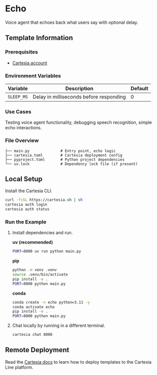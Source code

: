 # Echo

Voice agent that echoes back what users say with optional delay.

## Template Information

### Prerequisites

- [Cartesia account](https://play.cartesia.ai)

### Environment Variables

| Variable | Description | Default |
|----------|-------------|---------|
| `SLEEP_MS` | Delay in milliseconds before responding | 0 |

### Use Cases

Testing voice agent functionality, debugging speech recognition, simple echo interactions.

### File Overview

```
├── main.py              # Entry point, echo logic
├── cartesia.toml        # Cartesia deployment config
├── pyproject.toml       # Python project dependencies
└── uv.lock              # Dependency lock file (if present)
```

## Local Setup

Install the Cartesia CLI.
```zsh
curl -fsSL https://cartesia.sh | sh
cartesia auth login
cartesia auth status
```

### Run the Example

1. Install dependencies and run.

   **uv (recommended)**
   ```zsh
   PORT=8000 uv run python main.py
   ```

   **pip**
   ```zsh
   python -m venv .venv
   source .venv/bin/activate
   pip install -e .
   PORT=8000 python main.py
   ```

   **conda**
   ```zsh
   conda create -n echo python=3.11 -y
   conda activate echo
   pip install -e .
   PORT=8000 python main.py
   ```

2. Chat locally by running in a different terminal.
   ```zsh
   cartesia chat 8000
   ```

## Remote Deployment

Read the [Cartesia docs](https://docs.cartesia.ai/) to learn how to deploy templates to the Cartesia Line platform.
